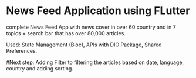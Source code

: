 # News Feed Application using FLutter

complete News Feed App with news cover in over 60 country and in 7 topics + search bar that has over 80,000 articles.

Used: State Management (Bloc), APIs with DIO Package, Shared Preferences.

#Next step: Adding Filter to filtering the articles based on date, language, country and adding sorting.
